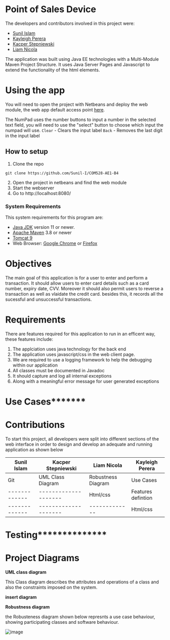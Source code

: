 
# Point of Sales Device
The developers and contributors involved in this project were:
- [Sunil Islam](https://github.com/Sunil-I)
- [Kayleigh Perera](https://github.com/KayleighPerera)
- [Kacper Stepniewski](https://github.com/eltonczlon123)
- [Liam Nicola](https://github.com/liamnicola)


The application was built using Java EE technologies with a Multi-Module Maven Project Structure. It uses Java Server Pages and Javascript to extend the functionality of the html elements.

# Using the app
You will need to open the project with Netbeans and deploy the web module, the web app default access point [here](http://localhost:8080/).

The NumPad uses the number buttons to input a number in the selected text field, you will need to use the "select" button to choose which input the numpad will use. 
`Clear` - Clears the input label
`Back` - Removes the last digit in the input label

## How to setup

1) Clone the repo
```shell
git clone https://github.com/Sunil-I/COM528-AE1-B4
```
2) Open the project in netbeans and find the web module
3) Start the webserver
4) Go to http://localhost:8080/ 
### System Requirements
This system requirements for this program are:
- [Java JDK](https://www.oracle.com/java/technologies/downloads/#java8) version 11 or newer.
- [Apache Maven](https://maven.apache.org/install.html) 3.8 or newer
- [Tomcat 9](https://tomcat.apache.org/download-90.cgi)
- Web Browser: [Google Chrome](https://www.google.co.uk/chrome/) or [Firefox](https://www.mozilla.org/en-GB/firefox/new/)

# Objectives
The main goal of this application is for a user to enter and perform a transaction. 
It should allow users to enter card details such as a card number, expiry date, CVV.
Moreover it should also permit users to reverse a transaction as well as vlaidate the credit card.
besides this, it records all the sucessful and unsuccessful transactions.

# Requirements 
There are features required for this application to run in an efficent way, these features include:
1) The applciation uses java technology for the back end
2) The application uses javascript/css in the web client page.
3) We are required to use a logging framework to help the debugging within our application
4) All classes must be documented in Javadoc
5) It should capture and log all internal exceptions
6) Along with a meaningful error message for user generated exceptions

# Use Cases*******

# Contributions
To start this project, all developers were split into different sections of the web interface in order to design and develop an adequate and running application as shown below

| Sunil Islam | Kacper Stepniewski | Liam Nicola | Kayleigh Perera |
|-------------|--------------------|-------------|-----------------|
| Git | UML Class Diagram  |Robustness Diagram|   Use Cases     |
|-------------|--------------------| Html/css |Features defintion|
|-------------|--------------------|-------------| Html/css|


# Testing**************

# Project Diagrams

__UML class diagram__

This Class diagram describes the attributes and operations of a class and also the constraints imposed on the system.

**insert diagram**

__Robustness diagram__

the Robusteness diagram shown below represnts a use case behaviour, showing participating
classes and software behaviour.

![image](https://user-images.githubusercontent.com/71653944/141869418-7ab1f139-c016-470c-8767-3757bbf069f8.png)

